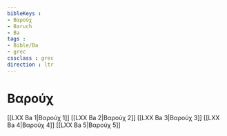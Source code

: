 ```yaml
---
bibleKeys : 
- Βαρούχ
- Baruch
- Ba
tags : 
- Bible/Ba
- grec
cssclass : grec
direction : ltr
---
```


# Βαρούχ

[[LXX Ba 1|Βαρούχ 1]]
[[LXX Ba 2|Βαρούχ 2]]
[[LXX Ba 3|Βαρούχ 3]]
[[LXX Ba 4|Βαρούχ 4]]
[[LXX Ba 5|Βαρούχ 5]]
